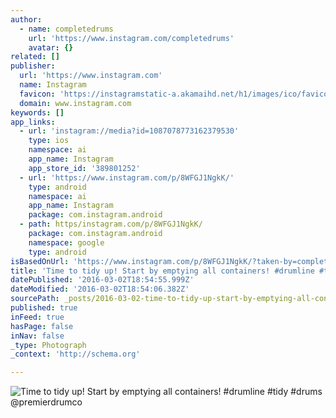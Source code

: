 ```yaml
---
author:
  - name: completedrums
    url: 'https://www.instagram.com/completedrums'
    avatar: {}
related: []
publisher:
  url: 'https://www.instagram.com'
  name: Instagram
  favicon: 'https://instagramstatic-a.akamaihd.net/h1/images/ico/favicon.ico/7cdab0872b15.ico'
  domain: www.instagram.com
keywords: []
app_links:
  - url: 'instagram://media?id=1087078773162379530'
    type: ios
    namespace: ai
    app_name: Instagram
    app_store_id: '389801252'
  - url: 'https://www.instagram.com/p/8WFGJ1NgkK/'
    type: android
    namespace: ai
    app_name: Instagram
    package: com.instagram.android
  - path: https/instagram.com/p/8WFGJ1NgkK/
    package: com.instagram.android
    namespace: google
    type: android
isBasedOnUrl: 'https://www.instagram.com/p/8WFGJ1NgkK/?taken-by=completedrums'
title: 'Time to tidy up! Start by emptying all containers! #drumline #tidy #drums @premierdrumco'
datePublished: '2016-03-02T18:54:55.999Z'
dateModified: '2016-03-02T18:54:06.382Z'
sourcePath: _posts/2016-03-02-time-to-tidy-up-start-by-emptying-all-containers-drumline.md
published: true
inFeed: true
hasPage: false
inNav: false
_type: Photograph
_context: 'http://schema.org'

---
```

![Time to tidy up&excl; Start by emptying all containers&excl; &num;drumline &num;tidy &num;drums &commat;premierdrumco](https://scontent.cdninstagram.com/t51.2885-15/s640x640/sh0.08/e35/12071254_1486423848321269_95221551_n.jpg?ig_cache_key=MTA4NzA3ODc3MzE2MjM3OTUzMA%3D%3D.2)